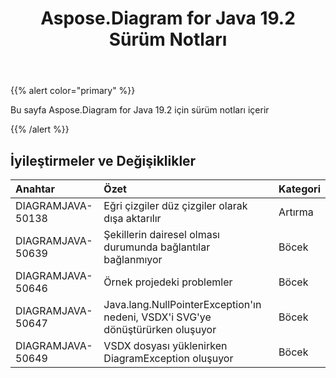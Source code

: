 ﻿---
title: Aspose.Diagram for Java 19.2 Sürüm Notları
type: docs
weight: 110
url: /tr/java/aspose-diagram-for-java-19-2-release-notes/
---
{{% alert color="primary" %}} 

Bu sayfa Aspose.Diagram for Java 19.2 için sürüm notları içerir

{{% /alert %}} 
## **İyileştirmeler ve Değişiklikler**

|**Anahtar**|**Özet**|**Kategori**|
|:- |:- |:- |
|DIAGRAMJAVA-50138|Eğri çizgiler düz çizgiler olarak dışa aktarılır|Artırma|
|DIAGRAMJAVA-50639|Şekillerin dairesel olması durumunda bağlantılar bağlanmıyor|Böcek|
|DIAGRAMJAVA-50646|Örnek projedeki problemler|Böcek|
|DIAGRAMJAVA-50647|Java.lang.NullPointerException'ın nedeni, VSDX'i SVG'ye dönüştürürken oluşuyor|Böcek|
|DIAGRAMJAVA-50649|VSDX dosyası yüklenirken DiagramException oluşuyor|Böcek|

